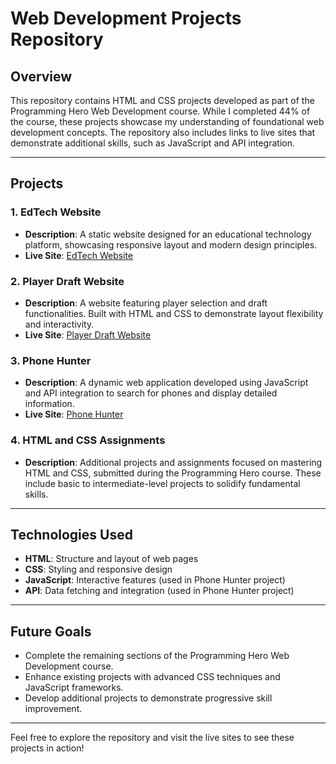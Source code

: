 # Web Development Projects Repository

## Overview
This repository contains HTML and CSS projects developed as part of the Programming Hero Web Development course. While I completed 44% of the course, these projects showcase my understanding of foundational web development concepts. The repository also includes links to live sites that demonstrate additional skills, such as JavaScript and API integration.

---

## Projects

### 1. **EdTech Website**
- **Description**: A static website designed for an educational technology platform, showcasing responsive layout and modern design principles.
- **Live Site**: [EdTech Website](https://zesty-dolphin-41f9d5.netlify.app/)

### 2. **Player Draft Website**
- **Description**: A website featuring player selection and draft functionalities. Built with HTML and CSS to demonstrate layout flexibility and interactivity.
- **Live Site**: [Player Draft Website](https://legendary-axolotl-27a1ab.netlify.app/#)

### 3. **Phone Hunter**
- **Description**: A dynamic web application developed using JavaScript and API integration to search for phones and display detailed information.
- **Live Site**: [Phone Hunter](https://moonlit-caramel-c45a8d.netlify.app/)

### 4. **HTML and CSS Assignments**
- **Description**: Additional projects and assignments focused on mastering HTML and CSS, submitted during the Programming Hero course. These include basic to intermediate-level projects to solidify fundamental skills.

---

## Technologies Used
- **HTML**: Structure and layout of web pages
- **CSS**: Styling and responsive design
- **JavaScript**: Interactive features (used in Phone Hunter project)
- **API**: Data fetching and integration (used in Phone Hunter project)

---

## Future Goals
- Complete the remaining sections of the Programming Hero Web Development course.
- Enhance existing projects with advanced CSS techniques and JavaScript frameworks.
- Develop additional projects to demonstrate progressive skill improvement.

---

Feel free to explore the repository and visit the live sites to see these projects in action!

